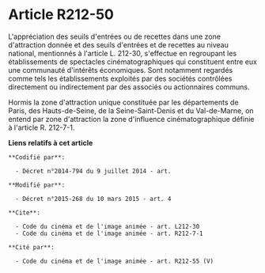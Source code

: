 # Article R212-50

L'appréciation des seuils d'entrées ou de recettes dans une zone d'attraction donnée et des seuils d'entrées et de recettes
au niveau national, mentionnés à l'article L. 212-30, s'effectue en regroupant les établissements de spectacles
cinématographiques qui constituent entre eux une communauté d'intérêts économiques. Sont notamment regardés comme tels les
établissements exploités par des sociétés contrôlées directement ou indirectement par des associés ou actionnaires communs. 

Hormis la zone d'attraction unique constituée par les départements de Paris, des Hauts-de-Seine, de la Seine-Saint-Denis et
du Val-de-Marne, on entend par zone d'attraction la zone d'influence cinématographique définie à l'article R. 212-7-1.

**Liens relatifs à cet article**

	**Codifié par**:

	  - Décret n°2014-794 du 9 juillet 2014 - art.

	**Modifié par**:

	  - Décret n°2015-268 du 10 mars 2015 - art. 4

	**Cite**:

	  - Code du cinéma et de l'image animée - art. L212-30
	  - Code du cinéma et de l'image animée - art. R212-7-1

	**Cité par**:

	  - Code du cinéma et de l'image animée - art. R212-55 (V)
